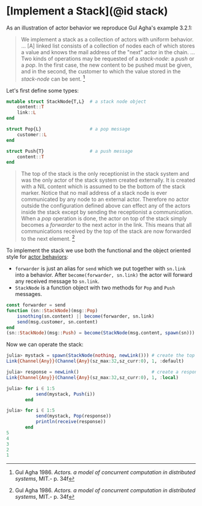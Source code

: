 # [Implement a Stack](@id stack)

As an illustration of actor behavior we reproduce Gul Agha's example 3.2.1:

> We implement a stack as a collection of actors with uniform behavior. ... [A] linked list consists of a collection of nodes each of which stores a value and knows the mail address of the "next" actor in the chain. ... Two kinds of operations may be requested of a *stack-node*: a *push* or a *pop*. In the first case, the new content to be pushed must be given, and in the second, the customer to which the value stored in the *stack-node* can be sent. [^1]

Let's first define some types:

```julia
mutable struct StackNode{T,L}  # a stack node object
    content::T
    link::L
end

struct Pop{L}                  # a pop message
    customer::L
end

struct Push{T}                 # a push message
    content::T
end
```

> The top of the stack is the only receptionist in the stack system and was the only actor of the stack system created externally. It is created with a NIL content which is assumed to be the bottom of the stack marker. Notice that no mail address of a stack node is ever communicated by any node to an external actor. Therefore no actor outside the configuration defined above can effect any of the actors inside the stack except by sending the receptionist a communication. When a *pop* operation is done, the actor on top of the stack simply becomes a *forwarder* to the next actor in the link. This means that all communications received by the top of the stack are now forwarded to the next element. [^1]

To implement the stack we use both the functional and the object oriented style for [actor behaviors](../manual/behaviors.md):

- `forwarder` is just an alias for `send` which we put together with `sn.link` into a behavior. After `become(forwarder, sn.link)` the actor will forward any received message to `sn.link`.
- `StackNode` is a function object with two methods for `Pop` and `Push` messages.

```julia
const forwarder = send
function (sn::StackNode)(msg::Pop)
    isnothing(sn.content) || become(forwarder, sn.link)
    send(msg.customer, sn.content)
end
(sn::StackNode)(msg::Push) = become(StackNode(msg.content, spawn(sn)))
```

Now we can operate the stack:

```julia
julia> mystack = spawn(StackNode(nothing, newLink())) # create the top of the stack
Link{Channel{Any}}(Channel{Any}(sz_max:32,sz_curr:0), 1, :default)

julia> response = newLink()                           # create a response link
Link{Channel{Any}}(Channel{Any}(sz_max:32,sz_curr:0), 1, :local)

julia> for i ∈ 1:5
           send(mystack, Push(i))
       end

julia> for i ∈ 1:5
           send(mystack, Pop(response))
           println(receive(response))
       end
5
4
3
2
1
```

[^1]: Gul Agha 1986. *Actors. a model of concurrent computation in distributed systems*, MIT.- p. 34f
